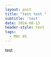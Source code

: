 ```yaml
---
layout: post
title: "test test "
subtitle: 'test'
date: 2024-08-13
header-style: text
tags:
  - MAC 0S
---
```


test
